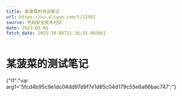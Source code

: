 ```yaml
---
title: 某菠菜的测试笔记
url: https://xz.aliyun.com/t/12501
source: 先知安全技术社区
date: 2023-05-05
fetch_date: 2025-10-04T11:36:35.903861
---
```


# 某菠菜的测试笔记

{"l1":"var arg1='5fcd4b95c9e1dc04dd97d9f7e1d85c04d179c55e6a66bac747';"}